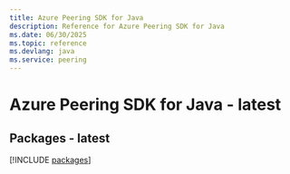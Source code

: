 ```yaml
---
title: Azure Peering SDK for Java
description: Reference for Azure Peering SDK for Java
ms.date: 06/30/2025
ms.topic: reference
ms.devlang: java
ms.service: peering
---
```

# Azure Peering SDK for Java - latest
## Packages - latest
[!INCLUDE [packages](peering-index.md)]